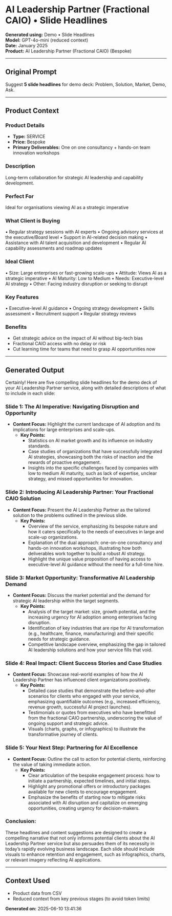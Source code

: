 # AI Leadership Partner (Fractional CAIO) • Slide Headlines

**Generated using:** Demo • Slide Headlines  
**Model:** GPT-4o-mini (reduced context)  
**Date:** January 2025  
**Product:** AI Leadership Partner (Fractional CAIO) (Bespoke)

---

## Original Prompt
Suggest **5 slide headlines** for demo deck: Problem, Solution, Market, Demo, Ask.

---

## Product Context

### **Product Details**
- **Type:** SERVICE
- **Price:** Bespoke
- **Primary Deliverables:** One on one consultancy + hands-on team innovation workshops

### **Description**
Long-term collaboration for strategic AI leadership and capability development.

### **Perfect For**
Ideal for organisations viewing AI as a strategic imperative

### **What Client is Buying**
• Regular strategy sessions with AI experts 
• Ongoing advisory services at the executive/Board level 
• Support in AI-related decision making 
• Assistance with AI talent acquisition and development 
• Regular AI capability assessments and roadmap updates

### **Ideal Client**
• Size: Large enterprises or fast-growing scale-ups 
• Attitude: Views AI as a strategic imperative 
• AI Maturity: Low to Medium
• Needs: Executive-level AI strategy
• Other: Facing industry disruption or seeking to disrupt

### **Key Features**
• Executive-level AI guidance 
• Ongoing strategy development 
• Skills assessment 
• Recruitment support 
• Regular strategy reviews

### **Benefits**
- Get strategic advice on the impact of AI without big-tech bias
- Fractional CAIO access with no delay or risk
- Cut learning time for teams that need to grasp AI opportunities now

---

## Generated Output

Certainly! Here are five compelling slide headlines for the demo deck of your AI Leadership Partner service, along with detailed descriptions of what to include in each slide:

### Slide 1: **The AI Imperative: Navigating Disruption and Opportunity**
- **Content Focus:** Highlight the current landscape of AI adoption and its implications for large enterprises and scale-ups. 
  - **Key Points:**
    - Statistics on AI market growth and its influence on industry standards.
    - Case studies of organizations that have successfully integrated AI strategies, showcasing both the risks of inaction and the rewards of proactive engagement.
    - Insights into the specific challenges faced by companies with low to medium AI maturity, such as lack of expertise, unclear strategy, and missed opportunities for innovation.

### Slide 2: **Introducing AI Leadership Partner: Your Fractional CAIO Solution**
- **Content Focus:** Present the AI Leadership Partner as the tailored solution to the problems outlined in the previous slide.
  - **Key Points:**
    - Overview of the service, emphasizing its bespoke nature and how it caters specifically to the needs of executives in large and scale-up organizations.
    - Explanation of the dual approach: one-on-one consultancy and hands-on innovation workshops, illustrating how both deliverables work together to build a robust AI strategy.
    - Highlight the unique value proposition of having access to executive-level AI guidance without the need for a full-time hire.

### Slide 3: **Market Opportunity: Transformative AI Leadership Demand**
- **Content Focus:** Discuss the market potential and the demand for strategic AI leadership within the target segments.
  - **Key Points:**
    - Analysis of the target market: size, growth potential, and the increasing urgency for AI adoption among enterprises facing disruption.
    - Identification of key industries that are ripe for AI transformation (e.g., healthcare, finance, manufacturing) and their specific needs for strategic guidance.
    - Competitive landscape overview, emphasizing the gap in tailored AI leadership solutions and how your service fills that void.

### Slide 4: **Real Impact: Client Success Stories and Case Studies**
- **Content Focus:** Showcase real-world examples of how the AI Leadership Partner has influenced client organizations positively.
  - **Key Points:**
    - Detailed case studies that demonstrate the before-and-after scenarios for clients who engaged with your service, emphasizing quantifiable outcomes (e.g., increased efficiency, revenue growth, successful AI project launches).
    - Testimonials or quotes from executives who have benefitted from the fractional CAIO partnership, underscoring the value of ongoing support and strategic advice.
    - Visuals (charts, graphs, or infographics) to illustrate the transformative journey of clients.

### Slide 5: **Your Next Step: Partnering for AI Excellence**
- **Content Focus:** Outline the call to action for potential clients, reinforcing the value of taking immediate action.
  - **Key Points:**
    - Clear articulation of the bespoke engagement process: how to initiate a partnership, expected timelines, and initial steps.
    - Highlight any promotional offers or introductory packages available for new clients to encourage engagement.
    - Emphasize the benefits of starting now to mitigate risks associated with AI disruption and capitalize on emerging opportunities, creating urgency for decision-makers.

### Conclusion:
These headlines and content suggestions are designed to create a compelling narrative that not only informs potential clients about the AI Leadership Partner service but also persuades them of its necessity in today’s rapidly evolving business landscape. Each slide should include visuals to enhance retention and engagement, such as infographics, charts, or relevant imagery reflecting AI applications.

---

## Context Used
- Product data from CSV
- Reduced context from key previous stages (to avoid token limits)

**Generated on:** 2025-06-10 13:41:36
